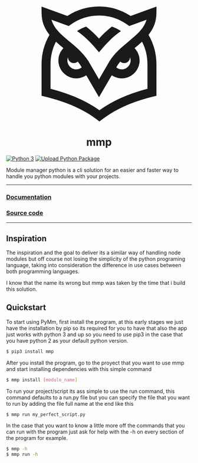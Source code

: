 <p align="center">
  <svg xmlns="http://www.w3.org/2000/svg" id="Layer_1" enable-background="new 0 0 512.326 512.326" height="312" viewBox="0 0 512.326 512.326" width="312" fill="currentColor"><path d="m512.163 29.237.164-28.698-115.285 41.798c-41.838-27.65-90.318-42.213-140.879-42.213s-99.041 14.563-140.878 42.214l-115.285-41.799.164 28.698c.23 40.495 14.574 71.216 35.26 97.164-23.095 39.227-35.26 83.872-35.26 129.722v141.695l15.245 3.731c97.329 23.825 170.632 56.084 230.688 101.523l12.067 9.13 12.067-9.13c61.362-46.426 133.394-78.686 226.688-101.523l15.245-3.731v-141.694c0-45.85-12.165-90.495-35.26-129.722 20.685-25.949 35.028-56.669 35.259-97.165zm-390.871 57.826 8.578-6.193c36.92-26.657 80.592-40.747 126.293-40.747s89.373 14.09 126.293 40.747l8.578 6.193 76.986-27.913c-11.221 39.679-43.822 66.704-80.474 97.088-34.556 28.646-70.277 58.268-92.872 102.172l-38.512 66.02-38.512-66.02c-22.595-43.905-58.316-73.526-92.872-102.172-36.651-30.383-69.252-57.408-80.472-97.087zm191.084 181.185-.213-.124.226.115zm38.644-22.767c4.602 4.128 10.683 6.642 17.352 6.642 14.236 0 25.792-11.442 25.991-25.63 1.812 4.423 2.8 9.16 2.8 13.979 0 21.493-18.222 39.651-39.791 39.651-8.737 0-17.27-3.253-24.167-8.889 5.176-9.139 11.193-17.677 17.815-25.753zm-233.057-18.987c.199 14.188 11.755 25.63 25.99 25.63 6.669 0 12.75-2.514 17.353-6.642 6.622 8.076 12.639 16.613 17.815 25.753-6.897 5.636-15.431 8.889-24.167 8.889-21.569 0-39.791-18.158-39.791-39.651 0-4.82.988-9.556 2.8-13.979zm81.974 41.745.226-.115-.212.124zm272.226 98.318c-85.653 22.423-154.362 53.159-214.014 95.756-58.853-41.833-128.84-72.573-217.986-95.769v-110.42c0-34.76 8.28-68.687 24.082-99.208 10.769 9.973 22.125 19.437 33.424 28.806-14.176 14.483-22.506 33.959-22.506 54.75 0 21.105 8.366 41.068 23.557 56.21 15.165 15.116 35.136 23.441 56.234 23.441 15.822 0 31.242-5.056 44.223-13.998l56.986 97.691 56.986-97.691c12.981 8.942 28.401 13.998 44.223 13.998 21.098 0 41.069-8.325 56.234-23.441 15.191-15.142 23.557-35.104 23.557-56.21 0-20.791-8.33-40.267-22.506-54.75 11.299-9.369 22.655-18.833 33.424-28.806 15.802 30.52 24.082 64.448 24.082 99.208zm-313.841-256.756c12.644-8.483 26.187-15.219 40.364-20.111 19.616 15.132 38.716 32.82 57.477 53.225 18.761-20.405 37.861-38.094 57.477-53.225 14.177 4.892 27.72 11.628 40.364 20.111-28.397 19.373-55.713 44.618-82.597 76.269l-15.244 17.947-15.244-17.947c-26.884-31.651-54.2-56.896-82.597-76.269z"/></svg>
  <h1 align="center">mmp</h1>
</p>

[![Python 3](https://img.shields.io/badge/python-3-blue.svg)](https://www.python.org/downloads/release/python-3)
[![Upload Python Package](https://github.com/alfonsocv12/mmp/actions/workflows/python-publish.yml/badge.svg)](https://github.com/alfonsocv12/mmp/actions/workflows/python-publish.yml)

Module manager python  is a cli solution for an easier and faster way to handle you python modules
with your projects.

---

### [Documentation](https://mmp-y.com)

### [Source code](https://github.com/alfonsocv12/mmp)

---

## Inspiration

The inspiration and the goal to deliver its a similar way of handling node modules
but off course not losing the simplicity of the python programing language, taking
into consideration the difference in use cases between both programming languages.

I know that the name its wrong but mmp was taken by the time that i build this
solution.

## Quickstart

To start using PyMm, first install the program, at this early stages we just have
the installation by pip so its required for you to have that also the app just works
with python 3 and up so you need to use pip3 in the case that you have python 2 as
your default python version.

```bash
$ pip3 install mmp
```

After you install the program, go to the proyect that you want to use mmp and
start installing dependencies with this simple command

```bash
$ mmp install [module_name]
```

To run your project/script its ass simple to use the run command, this command defaults
to a run.py file but you can specify the file that you want to run by adding the file
full name at the end like this

```bash
$ mmp run my_perfect_script.py
```

In the case that you want to know a little more off the commands that you can run
with the program just ask for help with the -h on every section of the program for
example.

```bash
$ mmp -h
$ mmp run -h
```
